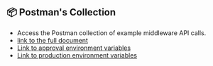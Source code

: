## 📦 Postman's Collection

- Access the Postman collection of example middleware API calls.
- [link to the full document](../../../postman/middlewareB2B_release_1.6.0.postman_collection.json)
- [Link to approval environment variables](../../../postman/env-stg.postman_environment.json)
- [Link to production environment variables](../../../postman/env-prd.postman_environment.json)
